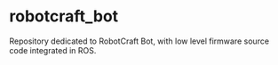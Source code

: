# robotcraft_bot
Repository dedicated to RobotCraft Bot, with low level firmware source code integrated in ROS.

